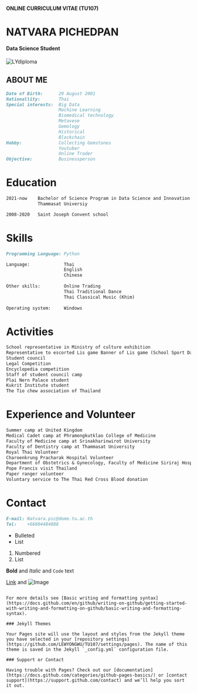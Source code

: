 #### ONLINE CURRICULUM VITAE (TU107)
# NATVARA PICHEDPAN 
#### Data Science Student
![LYdiploma](https://user-images.githubusercontent.com/94485177/143612259-02de4450-61f0-498c-8974-0734a5d54f3c.png)
## ABOUT ME
```markdown
Date of Birth:      29 August 2001
Nationallity:       Thai
Special interests:  Big Data
                    Machine Learning
                    Biomedical technology
                    Metavese
                    Gemology
                    Historical
                    Blockchain
Hobby:              Collecting Gemstones
                    Youtuber
                    Online Trader
Objective:          Businessperson
```

# Education
```markdown
2021-now    Bachelor of Science Program in Data Science and Innovation
            Thammasat Universiy

2008-2020   Saint Joseph Convent school
```
# Skills
```markdown
Programming Language: Python

Language:             Thai
                      English
                      Chinese
                      
Other skills:         Online Trading
                      Thai Traditional Dance
                      Thai Classical Music (Khim)
                                            
Operating system:     Windows

```
# Activities
```markdown
School representative in Ministry of culture exhibition
Representative to escorted Lis game Banner of Lis game (School Sport Day)
Student council
Legal Competition
Encyclopedia competition
Staff of student council camp
Plai Nern Palace student
Kukrit Institute student
The Tio chew association of Thailand
```

# Experience and Volunteer
```markdown
Summer camp at United Kingdom
Medical Cadet camp at Phramongkutklao College of Medicine
Faculty of Medicine camp at Srinakharinwirot University
Faculty of Dentistry camp at Thammasat University
Royal Thai Volunteer
Charoenkrung Pracharak Hospital Volunteer
Department of Obstetrics & Gynecology, Faculty of Medicine Siriraj Hospital, Mahidol University Volunteer
Pope Francis visit Thailand
Paper ranger volunteer
Voluntary service to The Thai Red Cross Blood donation
```
# Contact
```markdown
E-mail: Natvara.pic@dome.tu.ac.th
Tel:    +66804484888
```

- Bulleted
- List

1. Numbered
2. List

**Bold** and _Italic_ and `Code` text

[Link](url) and ![Image](src)
```

For more details see [Basic writing and formatting syntax](https://docs.github.com/en/github/writing-on-github/getting-started-with-writing-and-formatting-on-github/basic-writing-and-formatting-syntax).

### Jekyll Themes

Your Pages site will use the layout and styles from the Jekyll theme you have selected in your [repository settings](https://github.com/LEWYONGWU/TU107/settings/pages). The name of this theme is saved in the Jekyll `_config.yml` configuration file.

### Support or Contact

Having trouble with Pages? Check out our [documentation](https://docs.github.com/categories/github-pages-basics/) or [contact support](https://support.github.com/contact) and we’ll help you sort it out.
